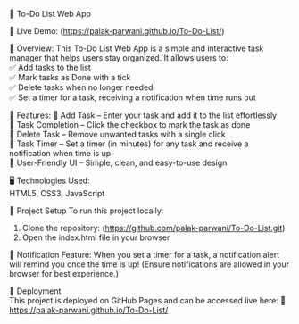 📝 To-Do List Web App

🚀 Live Demo: (https://palak-parwani.github.io/To-Do-List/)

📌 Overview:
This To-Do List Web App is a simple and interactive task manager that helps users stay organized. It allows users to: <br/>
✅ Add tasks to the list <br/>
✅ Mark tasks as Done with a tick <br/>
✅ Delete tasks when no longer needed <br/>
✅ Set a timer for a task, receiving a notification when time runs out

🎯 Features:
🔹 Add Task – Enter your task and add it to the list effortlessly <br/>
🔹 Task Completion – Click the checkbox to mark the task as done <br/>
🔹 Delete Task – Remove unwanted tasks with a single click <br/>
🔹 Task Timer – Set a timer (in minutes) for any task and receive a notification when time is up <br/>
🔹 User-Friendly UI – Simple, clean, and easy-to-use design <br/>

🖥️ Technologies Used:  
HTML5, CSS3, JavaScript

📂 Project Setup
To run this project locally:

1. Clone the repository: (https://github.com/palak-parwani/To-Do-List.git)
2. Open the index.html file in your browser

📢 Notification Feature:
When you set a timer for a task, a notification alert will remind you once the time is up! (Ensure notifications are allowed in your browser for best experience.)

🚀 Deployment <br/>
This project is deployed on GitHub Pages and can be accessed live here:
🔗 https://palak-parwani.github.io/To-Do-List/


